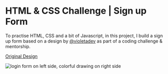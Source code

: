 # HTML & CSS Challenge | Sign up Form 

To practise HTML, CSS and a bit of Javascript, in this project, I build a sign up form based on a design by [@violetadev](https://github.com/violetadev) as part of a coding challenge & mentorship. 

<ins>Original Design</ins>

<img alt="login form on left side, colorful drawing on right side" src="https://github.com/user-attachments/assets/372be2bf-d31b-4c21-98b4-f6b1af7a2651"> 
